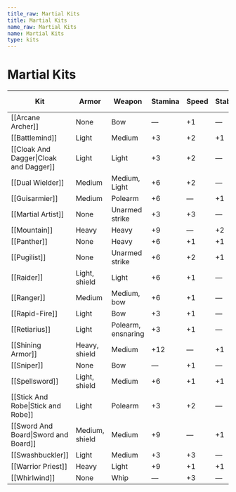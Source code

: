 ```yaml
---
title_raw: Martial Kits
title: Martial Kits
name_raw: Martial Kits
name: Martial Kits
type: kits
---
```


# Martial Kits

| Kit                                    | Armor          | Weapon             | Stamina | Speed | Stability | Melee Damage | Ranged Damage | Ranged Distance | Melee Distance | [[Disengage]] |
| -------------------------------------- | -------------- | ------------------ | ------- | ----- | --------- | ------------ | ------------- | --------------- | -------------- | ------------- |
| [[Arcane Archer]]                      | None           | Bow                | —       | +1    | —         | +2/+2/+2     | +10           | —               | +1             |               |
| [[Battlemind]]                         | Light          | Medium             | +3      | +2    | +1        | +2/+2/+2     | —             | —               | —              | —             |
| [[Cloak And Dagger\|Cloak and Dagger]] | Light          | Light              | +3      | +2    | —         | +1/+1/+1     | +1/+1/+1      | +5              | —              | +1            |
| [[Dual Wielder]]                       | Medium         | Medium, Light      | +6      | +2    | —         | +2/+2/+2     | —             | —               | —              | +1            |
| [[Guisarmier]]                         | Medium         | Polearm            | +6      | —     | +1        | +2/+2/+2     | —             | —               | +1             | —             |
| [[Martial Artist]]                     | None           | Unarmed strike     | +3      | +3    | —         | +2/+2/+2     | —             | —               | —              | +1            |
| [[Mountain]]                           | Heavy          | Heavy              | +9      | —     | +2        | +0/+0/+3     | —             | —               | —              | —             |
| [[Panther]]                            | None           | Heavy              | +6      | +1    | +1        | +0/+0/+3     | —             | —               | —              | —             |
| [[Pugilist]]                           | None           | Unarmed strike     | +6      | +2    | +1        | +1/+1/+1     | —             | —               | —              | —             |
| [[Raider]]                             | Light, shield  | Light              | +6      | +1    | —         | +1/+1/+1     | +1/+1/+1      | +5              | —              | +1            |
| [[Ranger]]                             | Medium         | Medium, bow        | +6      | +1    | —         | +1/+1/+1     | +1/+1/+1      | +5              | —              | +1            |
| [[Rapid-Fire]]                         | Light          | Bow                | +3      | +1    | —         | —            | +2/+2/+2      | +7              | —              | +1            |
| [[Retiarius]]                          | Light          | Polearm, ensnaring | +3      | +1    | —         | +2/+2/+2     | —             | —               | +1             | +1            |
| [[Shining Armor]]                      | Heavy, shield  | Medium             | +12     | —     | +1        | +2/+2/+2     | —             | —               | —              | —             |
| [[Sniper]]                             | None           | Bow                | —       | +1    | —         | +0/+0/+3     | +10           | —               | +1             |               |
| [[Spellsword]]                         | Light, shield  | Medium             | +6      | +1    | +1        | +2/+2/+2     | —             | —               | —              | —             |
| [[Stick And Robe\|Stick and Robe]]     | Light          | Polearm            | +3      | +2    | —         | +1/+1/+1     | —             | —               | +1             | +1            |
| [[Sword And Board\|Sword and Board]]   | Medium, shield | Medium             | +9      | —     | +1        | +2/+2/+2     | —             | —               | —              | +1            |
| [[Swashbuckler]]                       | Light          | Medium             | +3      | +3    | —         | +2/+2/+2     | —             | —               | —              | +1            |
| [[Warrior Priest]]                     | Heavy          | Light              | +9      | +1    | +1        | +1/+1/+1     | —             | —               | —              | —             |
| [[Whirlwind]]                          | None           | Whip               | —       | +3    | —         | +1/+1/+1     | —             | —               | +1             | +1            |
